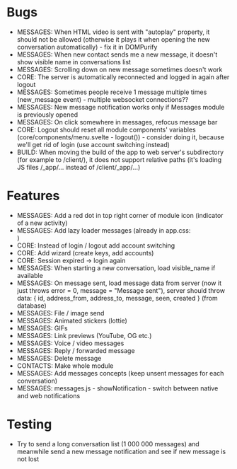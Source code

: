 # Bugs

- MESSAGES: When HTML video is sent with "autoplay" property, it should not be allowed (otherwise it plays it when opening the new conversation automatically) - fix it in DOMPurify
- MESSAGES: When new contact sends me a new message, it doesn't show visible name in conversations list
- MESSAGES: Scrolling down on new message sometimes doesn't work
- CORE: The server is automatically reconnected and logged in again after logout
- MESSAGES: Sometimes people receive 1 message multiple times (new_message event) - multiple websocket connections??
- MESSAGES: New message notification works only if Messages module is previously opened
- MESSAGES: On click somewhere in messages, refocus message bar
- CORE: Logout should reset all module components' variables (core/components/menu.svelte - logout()) - consider doing it, because we'll get rid of login (use account switching instead)
- BUILD: When moving the build of the app to web server's subdirectory (for example to /client/), it does not support relative paths (it's loading JS files /_app/... instead of /client/_app/...)

# Features

- MESSAGES: Add a red dot in top right corner of module icon (indicator of a new activity)
- MESSAGES: Add lazy loader messages (already in app.css: <div class="loader"></div>)
- CORE: Instead of login / logout add account switching
- CORE: Add wizard (create keys, add accounts)
- CORE: Session expired -> login again
- MESSAGES: When starting a new conversation, load visible_name if available
- MESSAGES: On message sent, load message data from server (now it just throws error = 0, message = "Message sent"), server should throw data: { id, address_from, address_to, message, seen, created } (from database)
- MESSAGES: File / image send
- MESSAGES: Animated stickers (lottie)
- MESSAGES: GIFs
- MESSAGES: Link previews (YouTube, OG etc.)
- MESSAGES: Voice / video messages
- MESSAGES: Reply / forwarded message
- MESSAGES: Delete message
- CONTACTS: Make whole module
- MESSAGES: Add messages concepts (keep unsent messages for each conversation)
- MESSAGES: messages.js - showNotification - switch between native and web notifications

# Testing

- Try to send a long conversation list (1 000 000 messages) and meanwhile send a new message notification and see if new message is not lost
